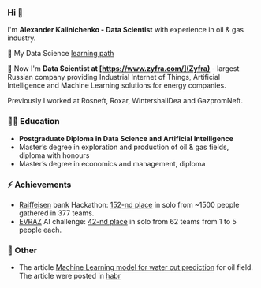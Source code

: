 ### Hi 👋
I'm **Alexander Kalinichenko - Data Scientist** with experience in oil & gas industry.

🌱 My Data Science [learning path](https://github.com/alex-kalinichenko/gb)

🔭 Now I'm **Data Scientist at [https://www.zyfra.com/](Zyfra)** - largest Russian company providing Industrial Internet of Things, Artificial Intelligence and Machine Learning solutions for energy companies.

Previously I worked at Rosneft, Roxar, WintershallDea and GazpromNeft.

### 👨‍🎓 Education
- **Postgraduate Diploma in Data Science and Artificial Intelligence**
- Master’s degree in exploration and production of oil & gas fields, diploma with honours
- Master’s degree in economics and management, diploma

### ⚡ Achievements
- [Raiffeisen](https://raifhack.ru/) bank Hackathon: [152-nd place](https://github.com/alex-kalinichenko/raifhack) in solo from ~1500 people gathered in 377 teams.
- [EVRAZ](https://hackathon.evraz.com/) AI challenge: [42-nd place](https://github.com/alex-kalinichenko/evraz_ai) in solo from 62 teams from 1 to 5 people each.

### 💬 Other
- The article [Machine Learning model for water cut prediction](https://github.com/alex-kalinichenko/re/tree/master/wct_fc) for oil field. The article were posted in [habr](https://habr.com/ru/post/533470/)


<!--
**alex-kalinichenko/alex-kalinichenko** is a ✨ _special_ ✨ repository because its `README.md` (this file) appears on your GitHub profile.

Here are some ideas to get you started:

- 🔭 I’m currently working on ...
- 🌱 I’m currently learning ...
- 👯 I’m looking to collaborate on ...
- 🤔 I’m looking for help with ...
- 💬 Ask me about ...
- 📫 How to reach me: ...
- 😄 Pronouns: ...
- ⚡ Fun fact: ...
-->
